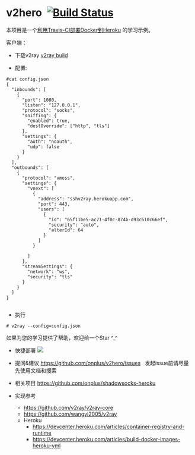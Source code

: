 # v2hero  [![Build Status](https://travis-ci.org/onplus/v2hero.svg?branch=core-3.1)](https://travis-ci.org/onplus/v2hero)
本项目是一个[利用Travis-CI部署Docker到Heroku](https://github.com/onplus/v2hero/tree/core-3.8) 的学习示例。

客户端：
* 下载v2ray [v2ray build](https://github.com/v2fly/v2ray-core/releases/tag/v4.31.0)

* 配置:

```
#cat config.json
{
  "inbounds": [
    {
      "port": 1080,
      "listen": "127.0.0.1",
      "protocol": "socks",
      "sniffing": {
        "enabled": true,
        "destOverride": ["http", "tls"]
      },
      "settings": {
        "auth": "noauth",
        "udp": false
      }
    }
  ],
  "outbounds": [
    {
      "protocol": "vmess",
      "settings": {
        "vnext": [
          {
            "address": "sshv2ray.herokuapp.com",
            "port": 443,
            "users": [
              {
                "id": "65f11be5-ac71-4f0c-874b-d93c610c66ef",
                "security": "auto",
                "alterId": 64
              }
            ]
          }

        ]
      },
      "streamSettings": {
        "network": "ws",
        "security": "tls"
      }
    }
  ]
}
                
```

* 执行
```
# v2ray --config=config.json
```

如果为您的学习提供了帮助，欢迎给一个Star ^_^

* 快捷部署
   [![](https://www.herokucdn.com/deploy/button.png)](https://heroku.com/deploy?template=https://github.com/treezhao1024/v2hero)
 
* 提问&建议
   https://github.com/onplus/v2hero/issues
   发起issue前请尽量先使用文档和搜索

* 相关项目
   https://github.com/onplus/shadowsocks-heroku

* 实现参考 
   - https://github.com/v2ray/v2ray-core
   - https://github.com/wangyi2005/v2ray
   - Heroku 
      - https://devcenter.heroku.com/articles/container-registry-and-runtime
      - https://devcenter.heroku.com/articles/build-docker-images-heroku-yml
